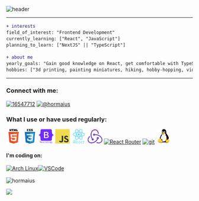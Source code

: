 ![header](https://capsule-render.vercel.app/api?type=waving&color=gradient&customColorList=1,2,4&height=150&section=header&text=Welcome!&fontSize=50&fontAlign=20)

---
```diff
+ interests
field_of_interest: "Frontend Development"
currently_learning: ["React", "JavaScript"]
planning_to_learn: ["NextJS" || "TypeScript"]

+ about me
yearly_goals: "Gain good knowledge on React, get comfortable with TypeScript and delve into NextJS"
hobbies: ["3d printing, painting miniatures, hiking, hobby-hopping, video games"]
```

---
<h3 align="left">Connect with me:</h3>
<p align="left">
<a href="https://stackoverflow.com/users/16547712" target="blank"><img align="center" src="https://raw.githubusercontent.com/rahuldkjain/github-profile-readme-generator/master/src/images/icons/Social/stack-overflow.svg" alt="16547712" height="30" width="40" /></a>
<a href="https://dev.to/hormaius" target="blank"><img align="center" src="https://d2fltix0v2e0sb.cloudfront.net/dev-rainbow.svg" alt="@hormaius" height="40" width="40" /></a>
</p>
<h3 align="left">What I use or have used regularly:</h3>
<p align="left"> <a href="https://www.w3.org/html/" target="_blank" rel="noreferrer"><img src="https://raw.githubusercontent.com/devicons/devicon/master/icons/html5/html5-original-wordmark.svg" alt="html5" width="40" height="40"/></a> <a href="https://www.w3schools.com/css/" target="_blank" rel="noreferrer"><img src="https://raw.githubusercontent.com/devicons/devicon/master/icons/css3/css3-original-wordmark.svg" alt="css3" width="40" height="40"/></a> <a href="https://getbootstrap.com" target="_blank" rel="noreferrer"><img src="https://raw.githubusercontent.com/devicons/devicon/master/icons/bootstrap/bootstrap-plain-wordmark.svg" alt="bootstrap" width="40" height="40"/></a> <a href="https://developer.mozilla.org/en-US/docs/Web/JavaScript" target="_blank" rel="noreferrer"><img src="https://raw.githubusercontent.com/devicons/devicon/master/icons/javascript/javascript-original.svg" alt="javascript" width="40" height="40"/></a> <a href="https://reactjs.org/" target="_blank" rel="noreferrer"><img src="https://raw.githubusercontent.com/devicons/devicon/master/icons/react/react-original-wordmark.svg" alt="react" width="40" height="40"/></a> <a href="https://redux.js.org" target="_blank" rel="noreferrer"><img src="https://raw.githubusercontent.com/devicons/devicon/master/icons/redux/redux-original.svg" alt="redux" width="40" height="40"/></a> <a href="https://reactrouter.com/en/main" target="_blank" rel="noreferrer" ><img src="https://reactrouter.com/_brand/react-router-mark-color-inverted.svg" alt="React Router" height="40" width="40" /></a> <a href="https://git-scm.com/" target="_blank" rel="noreferrer"><img src="https://www.vectorlogo.zone/logos/git-scm/git-scm-icon.svg" alt="git" width="40" height="40"/></a> <a href="https://www.linux.org/" target="_blank" rel="noreferrer"><img src="https://raw.githubusercontent.com/devicons/devicon/master/icons/linux/linux-original.svg" alt="linux" width="40" height="40"/></a> </p>
<h4 align="left">I'm coding on:</h3>
<p><a href="https://archlinux.org/"><img src="https://upload.wikimedia.org/wikipedia/commons/e/e8/Archlinux-logo-standard-version.png" alt="Arch Linux" height="40" width="120" /></a><a href="https://code.visualstudio.com/"><img src="https://upload.wikimedia.org/wikipedia/commons/9/9a/Visual_Studio_Code_1.35_icon.svg" alt="VSCode" height="40" width="40"/></a></p>

<p><img align="center" src="https://github-readme-stats.vercel.app/api/top-langs?username=hormaius&show_icons=true&theme=dracula&locale=en&layout=compact" alt="hormaius" /></p>

<p align="left">
  <img src="https://capsule-render.vercel.app/api?type=waving&color=gradient&height=100&section=footer"/>
</p>
